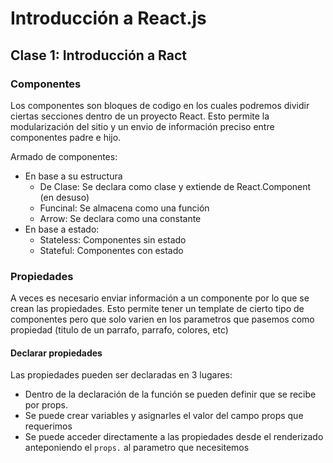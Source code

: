 # Introducción a React.js

## Clase 1: Introducción a Ract
### Componentes
Los componentes son bloques de codigo en los cuales podremos dividir ciertas secciones dentro de un proyecto React. Esto permite la modularización del sitio y un envio de información preciso entre componentes padre e hijo.

Armado de componentes:
- En base a su estructura
  - De Clase: Se declara como clase y extiende de React.Component (en desuso)
  - Funcinal: Se almacena como una función
  - Arrow: Se declara como una constante
- En base a estado:
  -  Stateless: Componentes sin estado
  -  Stateful: Componentes con estado


### Propiedades
A veces es necesario enviar información a un componente por lo que se crean las propiedades. Esto permite tener un template de cierto tipo de componentes pero que solo varien en los parametros que pasemos como propiedad (titulo de un parrafo, parrafo, colores, etc)

#### Declarar propiedades
Las propiedades pueden ser declaradas en 3 lugares:
- Dentro de la declaración de la función se pueden definir que se recibe por props.
- Se puede crear variables y asignarles el valor del campo props que requerimos
- Se puede acceder directamente a las propiedades desde el renderizado anteponiendo el `props.` al parametro que necesitemos